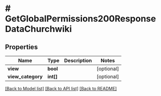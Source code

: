 # # GetGlobalPermissions200ResponseDataChurchwiki

## Properties

Name | Type | Description | Notes
------------ | ------------- | ------------- | -------------
**view** | **bool** |  | [optional]
**view_category** | **int[]** |  | [optional]

[[Back to Model list]](../../README.md#models) [[Back to API list]](../../README.md#endpoints) [[Back to README]](../../README.md)
